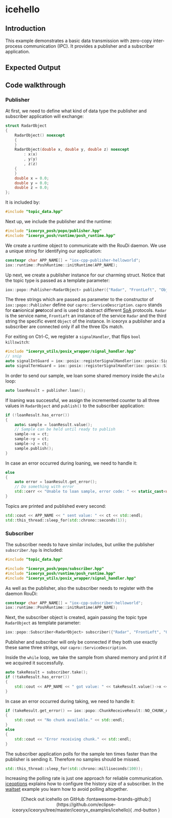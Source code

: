 # icehello

## Introduction

This example demonstrates a basic data transmission with zero-copy inter-process communication (IPC).
It provides a publisher and a subscriber application.

## Expected Output

<!-- Add asciinema link here -->

## Code walkthrough

### Publisher

At first, we need to define what kind of data type the publisher and subscriber application will exchange:

```cpp
struct RadarObject
{
    RadarObject() noexcept
    {
    }
    RadarObject(double x, double y, double z) noexcept
        : x(x)
        , y(y)
        , z(z)
    {
    }
    double x = 0.0;
    double y = 0.0;
    double z = 0.0;
};
```

It is included by:

```cpp
#include "topic_data.hpp"
```

Next up, we include the publisher and the runtime:

```cpp
#include "iceoryx_posh/popo/publisher.hpp"
#include "iceoryx_posh/runtime/posh_runtime.hpp"
```

We create a runtime object to communicate with the RouDi daemon. We use a unique string for identifying our application:

```cpp
constexpr char APP_NAME[] = "iox-cpp-publisher-helloworld";
iox::runtime::PoshRuntime::initRuntime(APP_NAME);
```

Up next, we create a publisher instance for our charming struct. Notice that the topic type is passed as a template
parameter:

```cpp
iox::popo::Publisher<RadarObject> publisher({"Radar", "FrontLeft", "Object"});
```

The three strings which are passed as parameter to the constructor of `iox::popo::Publisher` define our
`capro::ServiceDescription`. `capro` stands for **ca**nionical **pro**tocol and is used to abstract different
[SoA](https://en.wikipedia.org/wiki/Service-oriented_architecture) protocols. `Radar` is the service name, `FrontLeft`
an instance of the service `Radar` and the third string the specific event `Object` of the instance.
In iceoryx a publisher and a subscriber are connected only if all the three IDs match.

For exiting on Ctrl-C, we register a `signalHandler`, that flips `bool killswitch`:

```cpp
#include "iceoryx_utils/posix_wrapper/signal_handler.hpp"
// snip
auto signalIntGuard = iox::posix::registerSignalHandler(iox::posix::Signal::INT, sigHandler);
auto signalTermGuard = iox::posix::registerSignalHandler(iox::posix::Signal::TERM, sigHandler);
```

In order to send our sample, we loan some shared memory inside the `while` loop:

```cpp
auto loanResult = publisher.loan();
```

If loaning was successful, we assign the incremented counter to all three values in `RadarObject` and `publish()` to the subscriber application:

```cpp
if (!loanResult.has_error())
{
    auto& sample = loanResult.value();
    // Sample can be held until ready to publish
    sample->x = ct;
    sample->y = ct;
    sample->z = ct;
    sample.publish();
}
```

In case an error occurred during loaning, we need to handle it:

```cpp
else
{
    auto error = loanResult.get_error();
    // Do something with error
    std::cerr << "Unable to loan sample, error code: " << static_cast<uint64_t>(error) << std::endl;
}
```

Topics are printed and published every second:

```cpp
std::cout << APP_NAME << " sent value: " << ct << std::endl;
std::this_thread::sleep_for(std::chrono::seconds(1));
```

### Subscriber

The subscriber needs to have similar includes, but unlike the publisher `subscriber.hpp` is included:

```cpp
#include "topic_data.hpp"

#include "iceoryx_posh/popo/subscriber.hpp"
#include "iceoryx_posh/runtime/posh_runtime.hpp"
#include "iceoryx_utils/posix_wrapper/signal_handler.hpp"
```

As well as the publisher, also the subscriber needs to register with the daemon RouDi:

```cpp
constexpr char APP_NAME[] = "iox-cpp-subscriber-helloworld";
iox::runtime::PoshRuntime::initRuntime(APP_NAME);
```

Next, the subscriber object is created, again passing the topic type `RadarObject` as template parameter:

```cpp
iox::popo::Subscriber<RadarObject> subscriber({"Radar", "FrontLeft", "Object"});
```

Publisher and subscriber will only be connected if they both use exactly these same three strings, our `capro::ServiceDescription`.

Inside the `while` loop, we take the sample from shared memory and print it if we acquired it successfully.

```cpp
auto takeResult = subscriber.take();
if (!takeResult.has_error())
{
    std::cout << APP_NAME << " got value: " << takeResult.value()->x << std::endl;
}
```

In case an error occurred during taking, we need to handle it:

```cpp
if (takeResult.get_error() == iox::popo::ChunkReceiveResult::NO_CHUNK_AVAILABLE)
{
    std::cout << "No chunk available." << std::endl;
}
else
{
    std::cout << "Error receiving chunk." << std::endl;
}
```

The subscriber application polls for the sample ten times faster than the publisher is sending it. Therefore no samples should be missed.

```cpp
std::this_thread::sleep_for(std::chrono::milliseconds(100));
```

Increasing the polling rate is just one approach for reliable communication.
[iceoptions](https://github.com/eclipse-iceoryx/iceoryx/tree/master/iceoryx_examples/iceoptions) explains how to
configure the history size of a subscriber. In the
[waitset](https://github.com/eclipse-iceoryx/iceoryx/tree/master/iceoryx_examples/waitset) example you learn how to
avoid polling altogether.

<center>
[Check out icehello on GitHub :fontawesome-brands-github:](https://github.com/eclipse-iceoryx/iceoryx/tree/master/iceoryx_examples/icehello){ .md-button }
</center>
